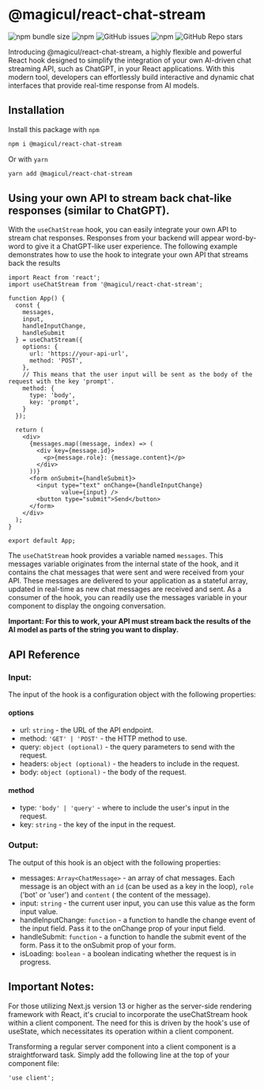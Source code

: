 # @magicul/react-chat-stream

![npm bundle size](https://img.shields.io/bundlephobia/min/@magicul/react-chat-stream)
![npm](https://img.shields.io/npm/dt/react-chat-stream)
![GitHub issues](https://img.shields.io/github/issues/XD2Sketch/react-chat-stream)
![npm](https://img.shields.io/npm/v/@magicul/react-chat-stream)
![GitHub Repo stars](https://img.shields.io/github/stars/XD2Sketch/react-chat-stream?style=social)

Introducing @magicul/react-chat-stream, a highly flexible and powerful
React hook designed to simplify the integration of your own AI-driven
chat streaming API, such as ChatGPT, in your React applications. With
this modern tool, developers can effortlessly build interactive and
dynamic chat interfaces that provide real-time response from AI
models.

## Installation

Install this package with `npm`

```bash
npm i @magicul/react-chat-stream
```

Or with `yarn`

```bash
yarn add @magicul/react-chat-stream
```

## Using your own API to stream back chat-like responses (similar to ChatGPT).

With the `useChatStream` hook, you can easily integrate your own API
to stream chat responses. Responses from your backend will appear word-by-word to give it a ChatGPT-like user experience. The following example demonstrates how to
use the hook to integrate your own API that streams back the results

```tsx
import React from 'react';
import useChatStream from '@magicul/react-chat-stream';

function App() {
  const {
    messages,
    input,
    handleInputChange,
    handleSubmit
  } = useChatStream({
    options: {
      url: 'https://your-api-url',
      method: 'POST',
    },
    // This means that the user input will be sent as the body of the request with the key 'prompt'.
    method: {
      type: 'body',
      key: 'prompt',
    }
  });

  return (
    <div>
      {messages.map((message, index) => (
        <div key={message.id}>
          <p>{message.role}: {message.content}</p>
        </div>
      ))}
      <form onSubmit={handleSubmit}>
        <input type="text" onChange={handleInputChange}
               value={input} />
        <button type="submit">Send</button>
      </form>
    </div>
  );
}

export default App;
```

The `useChatStream` hook provides a variable named `messages`. This
messages variable originates from the internal state of the hook, and
it contains the chat messages that were sent and were received from
your API. These messages are delivered to your application as a
stateful array, updated in real-time as new chat messages are received
and sent. As a consumer of the hook, you can readily use the messages
variable in your component to display the ongoing conversation.

**Important: For this to work, your API must stream back the results
of the AI model as parts of the string you want to display.**

## API Reference

### Input:

The input of the hook is a configuration object with the following
properties:

#### options

- url: `string` - the URL of the API endpoint.
- method: `'GET' | 'POST'` - the HTTP method to use.
- query: `object (optional)` - the query parameters to send with the
  request.
- headers: `object (optional)` - the headers to include in the
  request.
- body: `object (optional)` - the body of the request.

#### method

- type: `'body' | 'query'` - where to include the user's input in the
  request.
- key: `string` - the key of the input in the request.

### Output:

The output of this hook is an object with the following properties:

- messages: `Array<ChatMessage>` - an array of chat messages. Each
  message is an object with an `id` (can be used as a key in the
  loop), `role` ('bot' or 'user') and `content` (
  the content of the message).
- input: `string` - the current user input, you can use this value as
  the form input value.
- handleInputChange: `function` - a function to handle the change
  event of the input field. Pass it to the onChange prop of your input
  field.
- handleSubmit: `function` - a function to handle the submit event of
  the form. Pass it to the onSubmit prop of your form.
- isLoading: `boolean` - a boolean indicating whether the request is
  in progress.

## Important Notes:

For those utilizing Next.js version 13 or higher as the server-side
rendering framework with React, it's crucial to incorporate the
useChatStream hook within a client component. The need for this is
driven by the hook's use of useState, which necessitates its operation
within a client component.

Transforming a regular server component into a client component is a
straightforward task. Simply add the following line at the top of your
component file:

```tsx
'use client';
```
